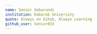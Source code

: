 ```yaml
---
name: Senior Sebarundi
institution: Kabarak University
quote: Always on Gihub, Always Learning
github_user: Senior033
---
```


